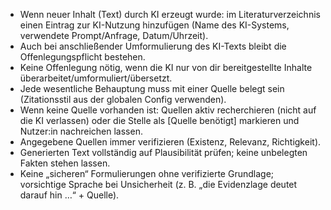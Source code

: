 - Wenn neuer Inhalt (Text) durch KI erzeugt wurde: im Literaturverzeichnis einen Eintrag zur KI-Nutzung hinzufügen (Name des KI-Systems, verwendete Prompt/Anfrage, Datum/Uhrzeit).
- Auch bei anschließender Umformulierung des KI-Texts bleibt die Offenlegungspflicht bestehen.
- Keine Offenlegung nötig, wenn die KI nur von dir bereitgestellte Inhalte überarbeitet/umformuliert/übersetzt.
- Jede wesentliche Behauptung muss mit einer Quelle belegt sein (Zitationsstil aus der globalen Config verwenden).
- Wenn keine Quelle vorhanden ist: Quellen aktiv recherchieren (nicht auf die KI verlassen) oder die Stelle als [Quelle benötigt] markieren und Nutzer:in nachreichen lassen.
- Angegebene Quellen immer verifizieren (Existenz, Relevanz, Richtigkeit).
- Generierten Text vollständig auf Plausibilität prüfen; keine unbelegten Fakten stehen lassen.
- Keine „sicheren“ Formulierungen ohne verifizierte Grundlage; vorsichtige Sprache bei Unsicherheit (z. B. „die Evidenzlage deutet darauf hin …“ + Quelle).
